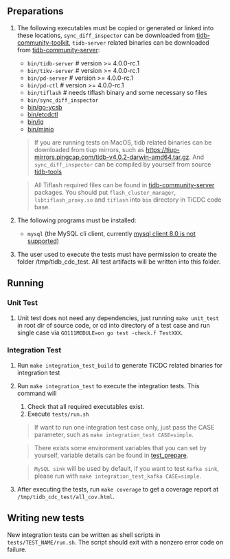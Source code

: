 ## Preparations

1. The following executables must be copied or generated or linked into these locations, `sync_diff_inspector` can be downloaded from [tidb-community-toolkit](https://download.pingcap.org/tidb-community-toolkit-v4.0.2-linux-amd64.tar.gz), `tidb-server` related binaries can be downloaded from [tidb-community-server](https://download.pingcap.org/tidb-community-server-v4.0.2-linux-amd64.tar.gz):

    * `bin/tidb-server` # version >= 4.0.0-rc.1
    * `bin/tikv-server` # version >= 4.0.0-rc.1
    * `bin/pd-server`   # version >= 4.0.0-rc.1
    * `bin/pd-ctl`      # version >= 4.0.0-rc.1
    * `bin/tiflash`     # needs tiflash binary and some necessary so files
    * `bin/sync_diff_inspector`
    * [bin/go-ycsb](https://github.com/pingcap/go-ycsb)
    * [bin/etcdctl](https://github.com/etcd-io/etcd/tree/master/etcdctl)
    * [bin/jq](https://stedolan.github.io/jq/)
    * [bin/minio](https://github.com/minio/minio)

    > If you are running tests on MacOS, tidb related binaries can be downloaded from tiup mirrors, such as https://tiup-mirrors.pingcap.com/tidb-v4.0.2-darwin-amd64.tar.gz. And `sync_diff_inspector` can be compiled by yourself from source [tidb-tools](https://github.com/pingcap/tidb-tools)

    > All Tiflash required files can be found in [tidb-community-server](https://download.pingcap.org/tidb-community-server-v4.0.2-linux-amd64.tar.gz) packages. You should put `flash_cluster_manager`, `libtiflash_proxy.so` and `tiflash` into `bin` directory in TiCDC code base.

2. The following programs must be installed:

    * `mysql` (the MySQL cli client, currently [mysql client 8.0 is not supported](https://github.com/pingcap/tidb/issues/14021))

3. The user used to execute the tests must have permission to create the folder /tmp/tidb_cdc_test. All test artifacts will be written into this folder.


## Running

### Unit Test

1. Unit test does not need any dependencies, just running `make unit_test` in root dir of source code, or cd into directory of a test case and run single case via `GO111MODULE=on go test -check.f TestXXX`.

### Integration Test

1. Run `make integration_test_build` to generate TiCDC related binaries for integration test

2. Run `make integration_test` to execute the integration tests. This command will

    1. Check that all required executables exist.
    2. Execute `tests/run.sh`

    > If want to run one integration test case only, just pass the CASE parameter, such as `make integration_test CASE=simple`.

    > There exists some environment variables that you can set by yourself, variable details can be found in [test_prepare](_utils/test_prepare).

    > `MySQL sink` will be used by default, if you want to test `Kafka sink`, please run with `make integration_test_kafka CASE=simple`.

3. After executing the tests, run `make coverage` to get a coverage report at `/tmp/tidb_cdc_test/all_cov.html`.


## Writing new tests

New integration tests can be written as shell scripts in `tests/TEST_NAME/run.sh`. The script should exit with a nonzero error code on failure.
